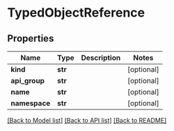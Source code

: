 # TypedObjectReference

## Properties
Name | Type | Description | Notes
------------ | ------------- | ------------- | -------------
**kind** | **str** |  | [optional] 
**api_group** | **str** |  | [optional] 
**name** | **str** |  | [optional] 
**namespace** | **str** |  | [optional] 

[[Back to Model list]](../README.md#documentation-for-models) [[Back to API list]](../README.md#documentation-for-api-endpoints) [[Back to README]](../README.md)

